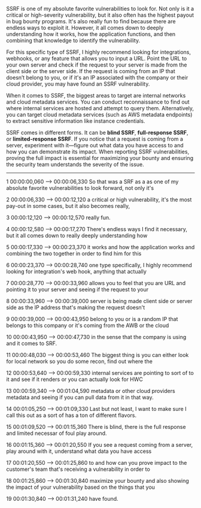 

SSRF is one of my absolute favorite vulnerabilities to look for. Not only is it a critical or high-severity vulnerability, but it also often has the highest payout in bug bounty programs. It's also really fun to find because there are endless ways to exploit it. However, it all comes down to deeply understanding how it works, how the application functions, and then combining that knowledge to identify the vulnerability.

For this specific type of SSRF, I highly recommend looking for integrations, webhooks, or any feature that allows you to input a URL. Point the URL to your own server and check if the request to your server is made from the client side or the server side. If the request is coming from an IP that doesn’t belong to you, or if it's an IP associated with the company or their cloud provider, you may have found an SSRF vulnerability.

When it comes to SSRF, the biggest areas to target are internal networks and cloud metadata services. You can conduct reconnaissance to find out where internal services are hosted and attempt to query them. Alternatively, you can target cloud metadata services (such as AWS metadata endpoints) to extract sensitive information like instance credentials.

SSRF comes in different forms. It can be **blind SSRF**, **full-response SSRF**, or **limited-response SSRF**. If you notice that a request is coming from a server, experiment with it—figure out what data you have access to and how you can demonstrate its impact. When reporting SSRF vulnerabilities, proving the full impact is essential for maximizing your bounty and ensuring the security team understands the severity of the issue.



---

1
00:00:00,060 --> 00:00:06,330
So that was a SRF as a as one of my absolute favorite vulnerabilities to look forward, not only it's

2
00:00:06,330 --> 00:00:12,120
a critical or high vulnerability, it's the most pay-out in some cases, but it also becomes really,

3
00:00:12,120 --> 00:00:12,570
really fun.

4
00:00:12,580 --> 00:00:17,270
There's endless ways I find it necessary, but it all comes down to really deeply understanding how

5
00:00:17,330 --> 00:00:23,370
it works and how the application works and combining the two together in order to find him for this

6
00:00:23,370 --> 00:00:28,740
one type specifically, I highly recommend looking for integration's web hook, anything that actually

7
00:00:28,770 --> 00:00:33,960
allows you to feel that you are URL and pointing it to your server and seeing if the request to your

8
00:00:33,960 --> 00:00:39,000
server is being made client side or server side as the IP address that's making the request doesn't

9
00:00:39,000 --> 00:00:43,950
belong to you or is a random IP that belongs to this company or it's coming from the AWB or the cloud

10
00:00:43,950 --> 00:00:47,730
in the sense that the company is using and it comes to SRF.

11
00:00:48,030 --> 00:00:53,460
The biggest thing is you can either look for local network so you do some recon, find out where the

12
00:00:53,640 --> 00:00:59,330
internal services are pointing to sort of to it and see if it renders or you can actually look for HWC

13
00:00:59,340 --> 00:01:04,590
metadata or other cloud providers metadata and seeing if you can pull data from it in that way.

14
00:01:05,250 --> 00:01:09,330
Last but not least, I want to make sure I call this out as a sort of has a ton of different flavors.

15
00:01:09,520 --> 00:01:15,360
There is blind, there is the full response and limited necessar of foul play around.

16
00:01:15,360 --> 00:01:20,550
If you see a request coming from a server, play around with it, understand what data you have access

17
00:01:20,550 --> 00:01:25,860
to and how can you prove impact to the customer's team that's receiving a vulnerability in order to

18
00:01:25,860 --> 00:01:30,840
maximize your bounty and also showing the impact of your vulnerability based on the things that you

19
00:01:30,840 --> 00:01:31,240
have found.
